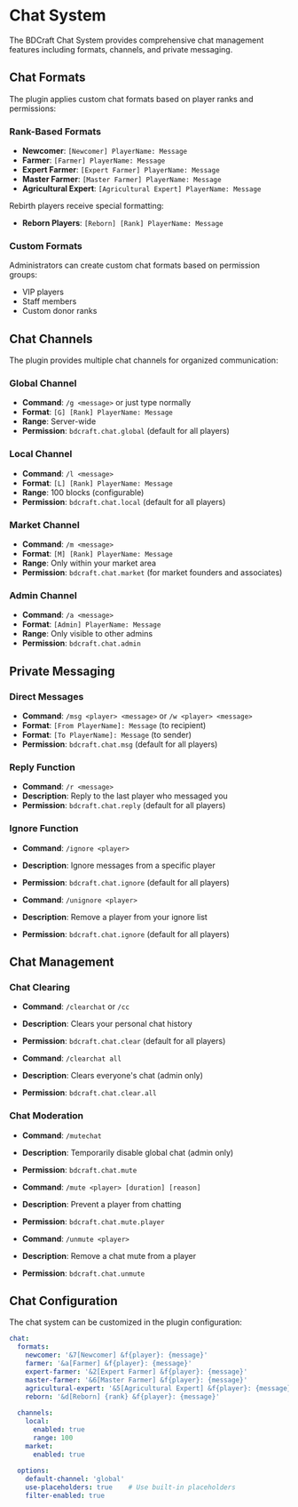 # Chat System

The BDCraft Chat System provides comprehensive chat management features including formats, channels, and private messaging.

## Chat Formats

The plugin applies custom chat formats based on player ranks and permissions:

### Rank-Based Formats

- **Newcomer**: `[Newcomer] PlayerName: Message`
- **Farmer**: `[Farmer] PlayerName: Message`
- **Expert Farmer**: `[Expert Farmer] PlayerName: Message`
- **Master Farmer**: `[Master Farmer] PlayerName: Message`
- **Agricultural Expert**: `[Agricultural Expert] PlayerName: Message`

Rebirth players receive special formatting:
- **Reborn Players**: `[Reborn] [Rank] PlayerName: Message`

### Custom Formats

Administrators can create custom chat formats based on permission groups:
- VIP players
- Staff members
- Custom donor ranks

## Chat Channels

The plugin provides multiple chat channels for organized communication:

### Global Channel

- **Command**: `/g <message>` or just type normally
- **Format**: `[G] [Rank] PlayerName: Message`
- **Range**: Server-wide
- **Permission**: `bdcraft.chat.global` (default for all players)

### Local Channel

- **Command**: `/l <message>`
- **Format**: `[L] [Rank] PlayerName: Message`
- **Range**: 100 blocks (configurable)
- **Permission**: `bdcraft.chat.local` (default for all players)

### Market Channel

- **Command**: `/m <message>`
- **Format**: `[M] [Rank] PlayerName: Message`
- **Range**: Only within your market area
- **Permission**: `bdcraft.chat.market` (for market founders and associates)

### Admin Channel

- **Command**: `/a <message>`
- **Format**: `[Admin] PlayerName: Message`
- **Range**: Only visible to other admins
- **Permission**: `bdcraft.chat.admin`

## Private Messaging

### Direct Messages

- **Command**: `/msg <player> <message>` or `/w <player> <message>`
- **Format**: `[From PlayerName]: Message` (to recipient)
- **Format**: `[To PlayerName]: Message` (to sender)
- **Permission**: `bdcraft.chat.msg` (default for all players)

### Reply Function

- **Command**: `/r <message>`
- **Description**: Reply to the last player who messaged you
- **Permission**: `bdcraft.chat.reply` (default for all players)

### Ignore Function

- **Command**: `/ignore <player>`
- **Description**: Ignore messages from a specific player
- **Permission**: `bdcraft.chat.ignore` (default for all players)

- **Command**: `/unignore <player>`
- **Description**: Remove a player from your ignore list
- **Permission**: `bdcraft.chat.ignore` (default for all players)

## Chat Management

### Chat Clearing

- **Command**: `/clearchat` or `/cc`
- **Description**: Clears your personal chat history
- **Permission**: `bdcraft.chat.clear` (default for all players)

- **Command**: `/clearchat all`
- **Description**: Clears everyone's chat (admin only)
- **Permission**: `bdcraft.chat.clear.all`

### Chat Moderation

- **Command**: `/mutechat`
- **Description**: Temporarily disable global chat (admin only)
- **Permission**: `bdcraft.chat.mute`

- **Command**: `/mute <player> [duration] [reason]`
- **Description**: Prevent a player from chatting
- **Permission**: `bdcraft.chat.mute.player`

- **Command**: `/unmute <player>`
- **Description**: Remove a chat mute from a player
- **Permission**: `bdcraft.chat.unmute`

## Chat Configuration

The chat system can be customized in the plugin configuration:

```yaml
chat:
  formats:
    newcomer: '&7[Newcomer] &f{player}: {message}'
    farmer: '&a[Farmer] &f{player}: {message}'
    expert-farmer: '&2[Expert Farmer] &f{player}: {message}'
    master-farmer: '&6[Master Farmer] &f{player}: {message}'
    agricultural-expert: '&5[Agricultural Expert] &f{player}: {message}'
    reborn: '&d[Reborn] {rank} &f{player}: {message}'
  
  channels:
    local:
      enabled: true
      range: 100
    market:
      enabled: true
    
  options:
    default-channel: 'global'
    use-placeholders: true    # Use built-in placeholders
    filter-enabled: true
```